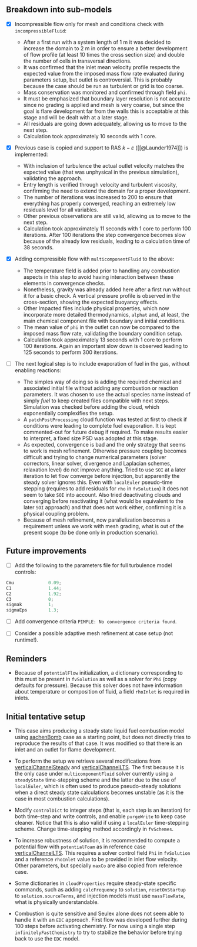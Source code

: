 ## Breakdown into sub-models

- [x] Incompressible flow only for mesh and conditions check with `incompressibleFluid`:
	- After a first run with a system length of 1 m it was decided to increase the domain to 2 m in order to ensure a better development of flow profile (at least 10 times the cross section size) and double the number of cells in transversal directions.
	- It was confirmed that the inlet mean velocity profile respects the expected value from the imposed mass flow rate evaluated during parameters setup, but outlet is controversial. This is probably because the case should be run as turbulent or grid is too coarse.
	- Mass conservation was monitored and confirmed through field `phi`.
	- It must be emphasized that boundary layer resolution is not accurate since no grading is applied and mesh is very coarse, but since the goal is flare development far from the walls this is acceptable at this stage and will be dealt with at a later stage.
	- All residuals are going down adequately, allowing us to move to the next step. 
	- Calculation took approximately 10 seconds with 1 core.

- [x] Previous case is copied and support to RAS $k-\varepsilon$ ([[@Launder1974]]) is implemented:
	- With inclusion of turbulence the actual outlet velocity matches the expected value (that was unphysical in the previous simulation), validating the approach.
	- Entry length is verified through velocity and turbulent viscosity, confirming the need to extend the domain for a proper development.
	- The number of iterations was increased to 200 to ensure that everything has properly converged, reaching an extremely low residuals level for all variables.
	- Other previous observations are still valid, allowing us to move to the next step.
	- Calculation took approximately 11 seconds with 1 core to perform 100 iterations. After 100 iterations the step convergence becomes slow because of the already low residuals, leading to a calculation time of 38 seconds.

- [x] Adding compressible flow with `multicomponentFluid` to the above:
	- The temperature field is added prior to handling any combustion aspects in this step to avoid having interaction between these elements in convergence checks. 
	- Nonetheless, gravity was already added here after a first run without it for a basic check. A vertical pressure profile is observed in the cross-section, showing the expected buoyancy effects.
	- Other Impacted files include physical properties, which now incorporate more detailed thermodynamics, `alphat` and, at least, the main chemical component file with boundary and initial conditions. 
	- The mean value of `phi` in the outlet can now be compared to the imposed mass flow rate, validating the boundary condition setup.
	- Calculation took approximately 13 seconds with 1 core to perform 100 iterations. Again an important slow down is observed leading to 125 seconds to perform 300 iterations.

- [ ] The next logical step is to include evaporation of fuel in the gas, without enabling reactions:
	- The simples way of doing so is adding the required chemical and associated initial file without adding any combustion or reaction parameters. It was chosen to use the actual species name instead of simply *fuel* to keep created files compatible with next steps. Simulation was checked before adding the cloud, which exponentially complexifies the setup.
	- A `patchPostProcessing` cloud function was tested at first to check if conditions were leading to complete fuel evaporation. It is kept commented-out for future debug if required. To make results easier to interpret, a fixed size PSD was adopted at this stage.
	- As expected, convergence is bad and the only strategy that seems to work is mesh refinement. Otherwise pressure coupling becomes difficult and trying to change numerical parameters (solver correctors, linear solver, divergence and Laplacian schemes, relaxation level) do not improve anything. Tried to use `SOI` at a later iteration to let flow converge before injection, but apparently the steady solver ignores this. Even with `localEuler` pseudo-time stepping (requires to add residuals for `rho` in `fvSolution`) it does not seem to take `SOI` into account.  Also tried deactivating clouds and converging before reactivating it (what would be equivalent to the later `SOI` approach) and that does not work either, confirming it is a physical coupling problem.
	- Because of mesh refinement, now parallelization becomes a requirement unless we work with mesh grading, what is out of the present scope (to be done only in production scenario).

## Future improvements

- [ ] Add the following to the parameters file for full turbulence model controls:
```C
Cmu             0.09;
C1              1.44;
C2              1.92;
C3              0;
sigmak          1;
sigmaEps        1.3;
```

- [ ] Add convergence criteria `PIMPLE: No convergence criteria found`.

- [ ] Consider a possible adaptive mesh refinement at case setup (not runtime!).
## Reminders

- Because of `potentialFlow` initialization, a dictionary corresponding to this must be present in `fvSolution` as well as a solver for `Phi` (copy defaults for pressure). Because this solver does not have information about temperature or composition of fluid, a field `rhoInlet` is required in inlets.

## Initial tentative setup

- This case aims producing a steady state liquid fuel combustion model using [aachenBomb](https://github.com/OpenFOAM/OpenFOAM-11/tree/master/tutorials/multicomponentFluid/aachenBomb) case as a starting point, but does not directly tries to reproduce the results of that case. It was modified so that there is an inlet and an outlet for flame development.

- To perform the setup we retrieve several modifications from [verticalChannelSteady](https://github.com/OpenFOAM/OpenFOAM-11/tree/master/tutorials/multicomponentFluid/verticalChannelSteady) and [verticalChannelLTS](https://github.com/OpenFOAM/OpenFOAM-11/tree/master/tutorials/multicomponentFluid/verticalChannelLTS). The first because it is the only case under `multicomponentFluid` solver currently using a `steadyState` time-stepping scheme and the latter due to the use of `localEuler`, which is often used to produce pseudo-steady solutions when a direct steady state calculations becomes unstable (as it is the case in most combustion calculations).

- Modify `controlDict` to integer steps (that is, each step is an iteration) for both time-step and write controls, and enable `purgeWrite` to keep case cleaner. Notice that this is also valid if using a `localEuler` time-stepping scheme.  Change time-stepping method accordingly in `fvSchemes`.

- To increase robustness of solution, it is recommended to compute a potential flow with `potentialFoam` as in reference case [verticalChannelLTS](https://github.com/OpenFOAM/OpenFOAM-11/tree/master/tutorials/multicomponentFluid/verticalChannelLTS). This requires a solver control field `Phi` in `fvSolution` and a  reference `rhoInlet` value to be provided in inlet flow velocity. Other parameters, but specially `maxCo` are also copied from reference case.

- Some dictionaries in `cloudProperties` require steady-state specific commands, such as adding `calcFrequency` to `solution`,  `resetOnStartup` to `solution.sourceTerms`, and injection models must use `massFlowRate`, what is physically understandable.

- Combustion is quite sensitive and Seulex alone does not seem able to handle it with an `EDC` approach. First flow was developed further during 100 steps before activating chemistry. For now using a single step `infinitelyFastChemistry` to try to stabilize the behavior before trying back to use the `EDC` model.
